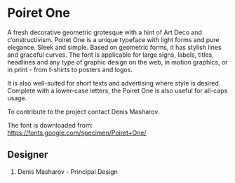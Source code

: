 # Poiret One

A fresh decorative geometric grotesque with a hint of Art Deco and
c‘onstructivism. Poiret One is a unique typeface with light forms and pure
elegance. Sleek and simple. Based on geometric forms, it has stylish lines and
graceful curves. The font is applicable for large signs, labels, titles,
headlines and any type of graphic design on the web, in motion graphics, or in
print - from t-shirts to posters and logos.

It is also well-suited for short texts and advertising where style is desired.
Complete with a lower-case letters, the Poiret One is also useful for all-caps
usage.

To contribute to the project contact Denis Masharov.


The font is downloaded from:
https://fonts.google.com/specimen/Poiret+One/




## Designer
1. Denis Masharov - Principal Design
